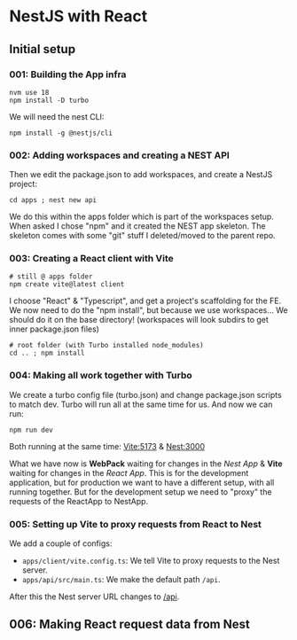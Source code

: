 # NestJS with React

## Initial setup

### 001: Building the App infra

```
nvm use 18
npm install -D turbo
```

We will need the nest CLI:

```
npm install -g @nestjs/cli
```

### 002: Adding workspaces and creating a NEST API

Then we edit the package.json to add workspaces, and create a NestJS project:

```
cd apps ; nest new api
```

We do this within the apps folder which is part of the workspaces setup.
When asked I chose "npm" and it created the NEST app skeleton.
The skeleton comes with some "git" stuff I deleted/moved to the parent repo.

### 003: Creating a React client with Vite

```
# still @ apps folder
npm create vite@latest client
```

I choose "React" & "Typescript", and get a project's scaffolding for the FE.
We now need to do the "npm install", but because we use workspaces... We should do it on the base directory!
	(workspaces will look subdirs to get inner package.json files)

```
# root folder (with Turbo installed node_modules)
cd .. ; npm install
```

### 004: Making all work together with Turbo

We create a turbo config file (turbo.json) and change package.json scripts to match dev.
Turbo will run all at the same time for us.
And now we can run:

```
npm run dev
```

Both running at the same time: [Vite:5173](http://localhost:5173/) & [Nest:3000](http://localhost:3000/)

What we have now is **WebPack** waiting for changes in the *Nest App* & **Vite** waiting for changes in the *React App*.
This is for the development application, but for production we want to have a different setup, with all running together.
But for the development setup we need to "proxy" the requests of the ReactApp to NestApp.

### 005: Setting up Vite to proxy requests from React to Nest

We add a couple of configs:

- `apps/client/vite.config.ts`: We tell Vite to proxy requests to the Nest server.
- `apps/api/src/main.ts`: We make the default path `/api`.

After this the Nest server URL changes to [/api](http://localhost:3000/api/).

## 006: Making React request data from Nest


